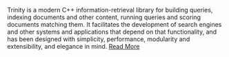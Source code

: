 Trinity is a modern C++ information-retrieval library for building queries, indexing documents and other content, running queries and scoring documents matching them. It facilitates the development of search engines and other systems and applications that depend on that functionality, and has been designed with simplicity, performance, modularity and extensibility, and elegance in mind. [Read More](https://github.com/phaistos-networks/Trinity/wiki/Trinity)

